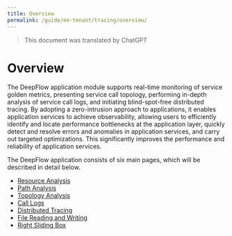 ```yaml
---
title: Overview
permalink: /guide/ee-tenant/tracing/overview/
---
```


> This document was translated by ChatGPT

# Overview

The DeepFlow application module supports real-time monitoring of service golden metrics, presenting service call topology, performing in-depth analysis of service call logs, and initiating blind-spot-free distributed tracing. By adopting a zero-intrusion approach to applications, it enables application services to achieve observability, allowing users to efficiently identify and locate performance bottlenecks at the application layer, quickly detect and resolve errors and anomalies in application services, and carry out targeted optimizations. This significantly improves the performance and reliability of application services.

The DeepFlow application consists of six main pages, which will be described in detail below.

- [Resource Analysis](./service-list/)
- [Path Analysis](./service-statistics/)
- [Topology Analysis](./path-topology/)
- [Call Logs](./call-log/)
- [Distributed Tracing](./call-chain-tracing/)
- [File Reading and Writing](./file-reading-and-writing/)
- [Right Sliding Box](./right-sliding-box/)